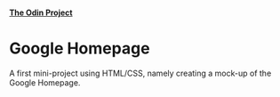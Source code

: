 #### [The Odin Project](https://www.theodinproject.com)
# Google Homepage

A first mini-project using HTML/CSS, namely creating a mock-up of the Google Homepage.
